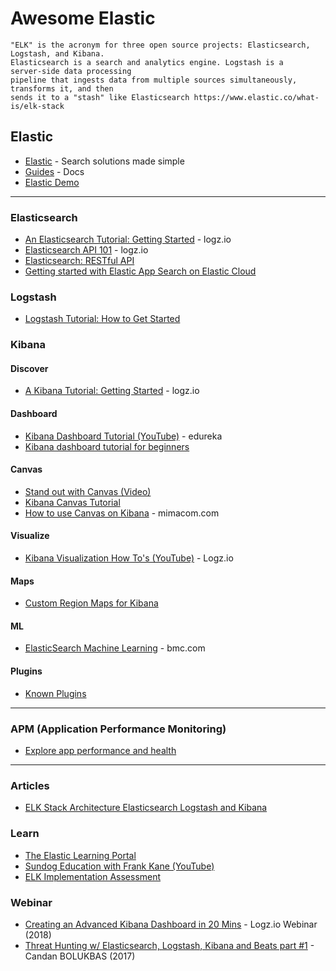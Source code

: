 # Awesome Elastic

```
"ELK" is the acronym for three open source projects: Elasticsearch, Logstash, and Kibana. 
Elasticsearch is a search and analytics engine. Logstash is a server‑side data processing 
pipeline that ingests data from multiple sources simultaneously, transforms it, and then 
sends it to a "stash" like Elasticsearch https://www.elastic.co/what-is/elk-stack
```


## Elastic
* [Elastic](https://www.elastic.co/) - Search solutions made simple
* [Guides](https://www.elastic.co/guide/index.html) - Docs
* [Elastic Demo](https://demo.elastic.co)

-----

### Elasticsearch
* [An Elasticsearch Tutorial: Getting Started](https://logz.io/blog/elasticsearch-tutorial/) - logz.io
* [Elasticsearch API 101](https://logz.io/blog/elasticsearch-api/) - logz.io
* [Elasticsearch: RESTful API](https://www.elastic.co/guide/en/cloud/current/ec-restful-api.html)
* [Getting started with Elastic App Search on Elastic Cloud](https://www.elastic.co/blog/getting-started-with-elastic-app-search-on-elasticsearch-service)


### Logstash
* [Logstash Tutorial: How to Get Started](https://logz.io/blog/logstash-tutorial/)


### Kibana

#### Discover
* [A Kibana Tutorial: Getting Started](https://logz.io/blog/kibana-tutorial/) - logz.io

#### Dashboard
* [Kibana Dashboard Tutorial (YouTube)](https://www.youtube.com/watch?v=gQ1c1uILyKI) - edureka
* [Kibana dashboard tutorial for beginners](https://www.ionos.com/digitalguide/online-marketing/web-analytics/kibana-tutorial/)

#### Canvas
* [Stand out with Canvas (Video)](https://www.youtube.com/watch?v=ZqvF_5-1xjQ)
* [Kibana Canvas Tutorial](https://www.youtube.com/watch?v=uV97aUjs50A)
* [How to use Canvas on Kibana](https://blog.mimacom.com/canvas-on-kibana/) - mimacom.com

#### Visualize
* [Kibana Visualization How To's (YouTube)](https://www.youtube.com/watch?v=0E0P8kvnKqY&list=PLBrlta4ARpCjk4APmfrB6oBAsuLCy1Pkq) - Logz.io

#### Maps
* [Custom Region Maps for Kibana](https://blog.mimacom.com/custom-region-map/)

#### ML
* [ElasticSearch Machine Learning](https://www.bmc.com/blogs/elasticsearch-machine-learning/) - bmc.com

#### Plugins
* [Known Plugins](https://www.elastic.co/guide/en/kibana/master/known-plugins.html)

-----

### APM (Application Performance Monitoring)
* [Explore app performance and health](https://www.elastic.co/cloud-trial-onboarding/observability#explore-app-performance-and-health)

-----

### Articles
* [ELK Stack Architecture Elasticsearch Logstash and Kibana](https://sysadminxpert.com/elk-stack-architecture-elasticsearch-logstash-and-kibana/)

### Learn
* [The Elastic Learning Portal](https://learn.elastic.co/)
* [Sundog Education with Frank Kane (YouTube)](https://www.youtube.com/watch?v=WhXOdGhfE6o&list=PLBtyBPTlyC7sPQDrYOEcQC3d1txIwF299)
* [ELK Implementation Assessment](https://logz.io/elk-assessment/)

### Webinar
* [Creating an Advanced Kibana Dashboard in 20 Mins](https://www.youtube.com/watch?v=6bM5SPVIuDs) - Logz.io Webinar (2018)
* [Threat Hunting w/ Elasticsearch, Logstash, Kibana and Beats part #1](https://www.youtube.com/watch?v=qv4boEQ8qDo) - Candan BOLUKBAS (2017)
